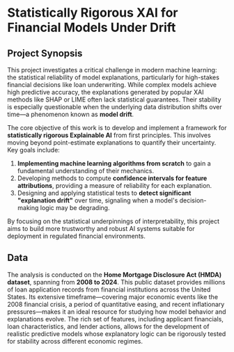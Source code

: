 # Statistically Rigorous XAI for Financial Models Under Drift

## Project Synopsis

This project investigates a critical challenge in modern machine learning: the statistical reliability of model explanations, particularly for high-stakes financial decisions like loan underwriting. While complex models achieve high predictive accuracy, the explanations generated by popular XAI methods like SHAP or LIME often lack statistical guarantees. Their stability is especially questionable when the underlying data distribution shifts over time—a phenomenon known as **model drift**.

The core objective of this work is to develop and implement a framework for **statistically rigorous Explainable AI** from first principles. This involves moving beyond point-estimate explanations to quantify their uncertainty. Key goals include:

1.  **Implementing machine learning algorithms from scratch** to gain a fundamental understanding of their mechanics.
2.  Developing methods to compute **confidence intervals for feature attributions**, providing a measure of reliability for each explanation.
3.  Designing and applying statistical tests to **detect significant "explanation drift"** over time, signaling when a model's decision-making logic may be degrading.

By focusing on the statistical underpinnings of interpretability, this project aims to build more trustworthy and robust AI systems suitable for deployment in regulated financial environments.

## Data

The analysis is conducted on the **Home Mortgage Disclosure Act (HMDA) dataset**, spanning from **2008 to 2024**. This public dataset provides millions of loan application records from financial institutions across the United States. Its extensive timeframe—covering major economic events like the 2008 financial crisis, a period of quantitative easing, and recent inflationary pressures—makes it an ideal resource for studying how model behavior and explanations evolve. The rich set of features, including applicant financials, loan characteristics, and lender actions, allows for the development of realistic predictive models whose explanatory logic can be rigorously tested for stability across different economic regimes.
